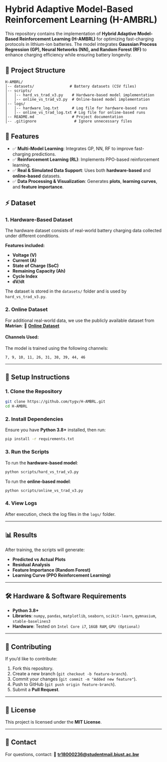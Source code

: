 # Hybrid Adaptive Model-Based Reinforcement Learning (H-AMBRL)

This repository contains the implementation of **Hybrid Adaptive Model-Based Reinforcement Learning (H-AMBRL)** for optimizing fast-charging protocols in lithium-ion batteries. The model integrates **Gaussian Process Regression (GP), Neural Networks (NN), and Random Forest (RF)** to enhance charging efficiency while ensuring battery longevity.

## 📂 Project Structure
```
H-AMBRL/
│-- datasets/                # Battery datasets (CSV files)
│-- scripts/                 
│   │-- hard_vs_trad_v3.py    # Hardware-based model implementation
│   │-- online_vs_trad_v3.py  # Online-based model implementation
│-- logs/                    
│   │-- hardware_log.txt      # Log file for hardware-based runs
│   │-- online_vs_trad_log.txt # Log file for online-based runs
│-- README.md                 # Project documentation
│-- .gitignore                 # Ignore unnecessary files
```

## 🚀 Features
- ✅ **Multi-Model Learning**: Integrates GP, NN, RF to improve fast-charging predictions.
- ✅ **Reinforcement Learning (RL)**: Implements PPO-based reinforcement learning.
- ✅ **Real & Simulated Data Support**: Uses both **hardware-based** and **online-based** datasets.
- ✅ **Data Processing & Visualization**: Generates **plots**, **learning curves**, and **feature importance**.

## ⚡ Dataset

### **1. Hardware-Based Dataset**
The hardware dataset consists of real-world battery charging data collected under different conditions.

**Features included:**
- **Voltage (V)**
- **Current (A)**
- **State of Charge (SoC)**
- **Remaining Capacity (Ah)**
- **Cycle Index**
- **dV/dt**

The dataset is stored in the `datasets/` folder and is used by `hard_vs_trad_v3.py`.

### **2. Online Dataset**
For additional real-world data, we use the publicly available dataset from **Matrian**:
🔗 **[Online Dataset](https://data.matr.io/1/projects/5c48dd2bc625d700019f3204/batches/5c86bd64fa2ede00015ddbb3)**

#### **Channels Used:**
The model is trained using the following channels:
```
7, 9, 10, 11, 26, 31, 38, 39, 44, 46
```

---

## 🔧 Setup Instructions

### **1. Clone the Repository**
```sh
git clone https://github.com/tygv/H-AMBRL.git
cd H-AMBRL
```

### **2. Install Dependencies**
Ensure you have **Python 3.8+** installed, then run:
```sh
pip install -r requirements.txt
```

### **3. Run the Scripts**
To run the **hardware-based model**:
```sh
python scripts/hard_vs_trad_v3.py
```

To run the **online-based model**:
```sh
python scripts/online_vs_trad_v3.py
```

### **4. View Logs**
After execution, check the log files in the `logs/` folder.

---

## 📊 Results
After training, the scripts will generate:
- **Predicted vs Actual Plots**
- **Residual Analysis**
- **Feature Importance (Random Forest)**
- **Learning Curve (PPO Reinforcement Learning)**

---

## 🛠️ Hardware & Software Requirements
- **Python 3.8+**
- **Libraries**: `numpy`, `pandas`, `matplotlib`, `seaborn`, `scikit-learn`, `gymnasium`, `stable-baselines3`
- **Hardware**: Tested on `Intel Core i7`, `16GB RAM`, `GPU (Optional)`

---

## 🤝 Contributing
If you’d like to contribute:
1. Fork this repository.
2. Create a new branch (`git checkout -b feature-branch`).
3. Commit your changes (`git commit -m "Added new feature"`).
4. Push to GitHub (`git push origin feature-branch`).
5. Submit a **Pull Request**.

---

## 📜 License
This project is licensed under the **MIT License**.

---

## 📧 Contact
For questions, contact:
📩 **tr18000236@studentmail.biust.ac.bw**

